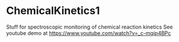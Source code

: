 # ChemicalKinetics1
Stuff for spectroscopic monitoring of chemical reaction kinetics
See youtube demo at https://www.youtube.com/watch?v=_c-mqip4BPc
